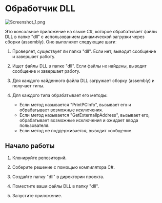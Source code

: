# Обработчик DLL

![Screenshot_1.png](https://img001.prntscr.com/file/img001/WOhZ0Z87T3yFQ66QqBfGYQ.png)


Это консольное приложение на языке C#, которое обрабатывает файлы DLL в папке "dll" с использованием динамической загрузки через сборки (assembly). Оно выполняет следующие шаги:

1. Проверяет, существует ли папка "dll". Если нет, выводит сообщение и завершает работу.

2. Ищет файлы DLL в папке "dll". Если файлы не найдены, выводит сообщение и завершает работу.

3. Для каждого найденного файла DLL загружает сборку (assembly) и получает типы.

4. Для каждого типа обрабатывает его методы:
   - Если метод называется "PrintPCInfo", вызывает его и обрабатывает возможные исключения.
   - Если метод называется "GetExternalIpAddress", вызывает его, обрабатывает возможные исключения и ожидает ввода пользователя.
   - Если метод не поддерживается, выводит сообщение.

## Начало работы

1. Клонируйте репозиторий.

2. Соберите решение с помощью компилятора C#.

3. Создайте папку "dll" в директории проекта.

4. Поместите ваши файлы DLL в папку "dll".

5. Запустите приложение.

